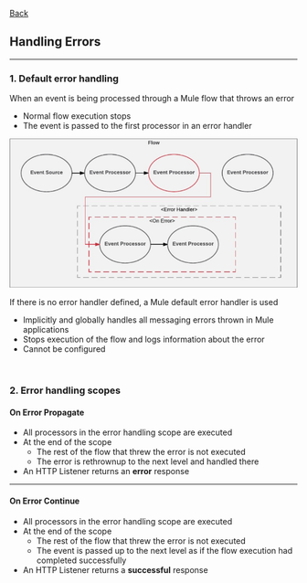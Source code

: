 [Back](README.md)

## Handling Errors

<hr>


### 1. Default error handling

When an event is being processed through a Mule flow that throws an error

- Normal flow execution stops 
- The event is passed to the first processor in an error handler 

![Default error handling](https://raw.githubusercontent.com/Elliot518/mcp-oss-repo/main/mulesoft/training/DefaultErrorHandling.png)


If there is no error handler defined, a Mule default error handler is used
- Implicitly and globally handles all messaging errors thrown in Mule applications
- Stops execution of the flow and logs information about the error
- Cannot be configured

&nbsp;


### 2. Error handling scopes

#### On Error Propagate

- All processors in the error handling scope are executed
- At the end of the scope 
    - The rest of the flow that threw the error is not executed
    - The error is rethrownup to the next level and handled there
- An HTTP Listener returns an **error** response

<hr>

#### On Error Continue

- All processors in the error handling scope are executed
- At the end of the scope 
    - The rest of the flow that threw the error is not executed
    - The event is passed up to the next level as if the flow execution had completed successfully 
- An HTTP Listener returns a **successful** response
